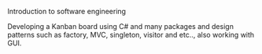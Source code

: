 Introduction to software engineering

Developing a Kanban board using C# and many packages and design patterns such as factory, MVC, singleton, visitor and etc.., also working with GUI.
